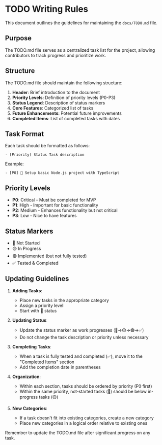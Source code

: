 # TODO Writing Rules

This document outlines the guidelines for maintaining the `docs/TODO.md` file.

## Purpose

The TODO.md file serves as a centralized task list for the project, allowing contributors to track progress and prioritize work.

## Structure

The TODO.md file should maintain the following structure:

1. **Header**: Brief introduction to the document
2. **Priority Levels**: Definition of priority levels (P0-P3)
3. **Status Legend**: Description of status markers
4. **Core Features**: Categorized list of tasks
5. **Future Enhancements**: Potential future improvements
6. **Completed Items**: List of completed tasks with dates

## Task Format

Each task should be formatted as follows:

```
- [Priority] Status Task description
```

Example:
```
- [P0] 🔴 Setup basic Node.js project with TypeScript
```

## Priority Levels

- **P0**: Critical - Must be completed for MVP
- **P1**: High - Important for basic functionality 
- **P2**: Medium - Enhances functionality but not critical
- **P3**: Low - Nice to have features

## Status Markers

- 🔴 Not Started
- 🟡 In Progress
- 🟢 Implemented (but not fully tested)
- ✅ Tested & Completed

## Updating Guidelines

1. **Adding Tasks**:
   - Place new tasks in the appropriate category
   - Assign a priority level
   - Start with 🔴 status

2. **Updating Status**:
   - Update the status marker as work progresses (🔴→🟡→🟢→✅)
   - Do not change the task description or priority unless necessary

3. **Completing Tasks**:
   - When a task is fully tested and completed (✅), move it to the "Completed Items" section
   - Add the completion date in parentheses

4. **Organization**:
   - Within each section, tasks should be ordered by priority (P0 first)
   - Within the same priority, not-started tasks (🔴) should be below in-progress tasks (🟡)

5. **New Categories**:
   - If a task doesn't fit into existing categories, create a new category
   - Place new categories in a logical order relative to existing ones

Remember to update the TODO.md file after significant progress on any task.
